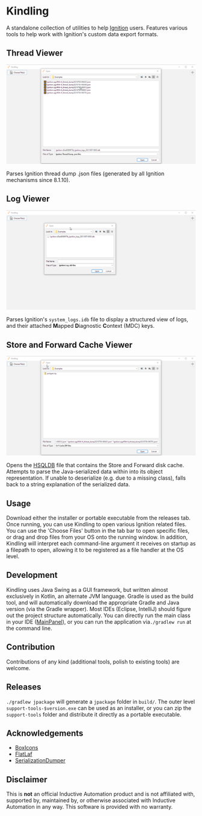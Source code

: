 # Kindling

A standalone collection of utilities to help [Ignition](https://inductiveautomation.com/) users. Features various tools
to help work with Ignition's custom data export formats.

## Thread Viewer

![](assets/threads.gif)

Parses Ignition thread dump .json files (generated by all Ignition mechanisms since 8.1.10).

## Log Viewer

![](assets/logs.gif)

Parses Ignition's `system_logs.idb` file to display a structured view of logs, and their attached **M**apped
**D**iagnostic **C**ontext (MDC) keys.

## Store and Forward Cache Viewer

![](assets/cache.gif)

Opens the [HSQLDB](http://hsqldb.org/) file that contains the Store and Forward disk cache. Attempts to parse the
Java-serialized data within into its object representation. If unable to deserialize (e.g. due to a missing class),
falls back to a string explanation of the serialized data.

## Usage

Download either the installer or portable executable from the releases tab. Once running, you can use Kindling to open
various Ignition related files. You can use the 'Choose Files' button in the tab bar to open specific files, or drag and
drop files from your OS onto the running window. In addition, Kindling will interpret each command-line argument it
receives on startup as a filepath to open, allowing it to be registered as a file handler at the OS level.

## Development

Kindling uses Java Swing as a GUI framework, but written almost exclusively in Kotlin, an alternate JVM language. Gradle
is used as the build tool, and will automatically download the appropriate Gradle and Java version (via the Gradle
wrapper). Most IDEs (Eclipse, IntelliJ) should figure out the project structure automatically. You can directly run the
main class in your IDE ([MainPanel](src/main/kotlin/io/github/paulgriffith/MainPanel.kt)), or you can run the
application via`./gradlew run` at the command line.

## Contribution

Contributions of any kind (additional tools, polish to existing tools) are welcome.

## Releases

`./gradlew jpackage` will generate a `jpackage` folder in `build/`. The outer level `support-tools-$version.exe` can be
used as an installer, or you can zip the `support-tools` folder and distribute it directly as a portable executable.

## Acknowledgements

- [BoxIcons](https://github.com/atisawd/boxicons)
- [FlatLaf](https://github.com/JFormDesigner/FlatLaf)
- [SerializationDumper](https://github.com/NickstaDB/SerializationDumper)

## Disclaimer

This is **not** an official Inductive Automation product and is not affiliated with, supported by, maintained by, or
otherwise associated with Inductive Automation in any way. This software is provided with no warranty.
